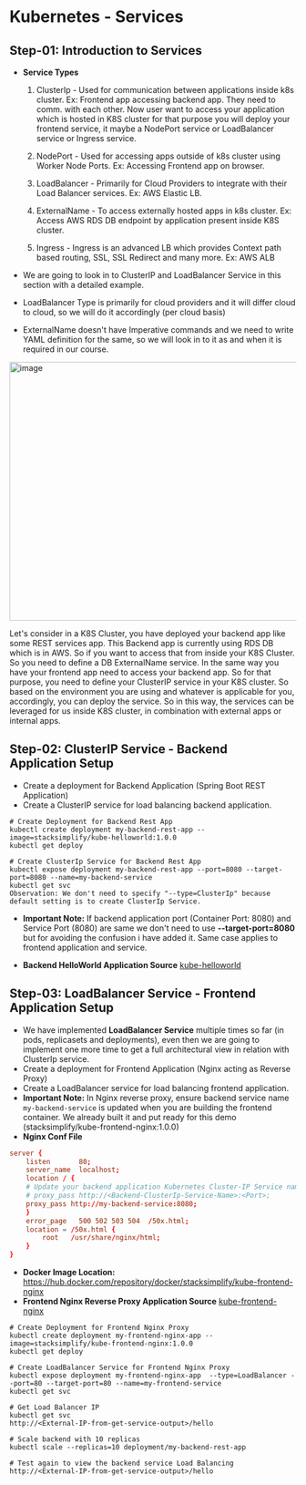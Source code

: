 # Kubernetes - Services

## Step-01: Introduction to Services
- **Service Types**
  1. ClusterIp - Used for communication between applications inside k8s cluster. Ex: Frontend app accessing backend app. They need to comm. with each other. Now user want to access your application which is hosted in K8S cluster for that purpose you will deploy your frontend service, it maybe a NodePort service or LoadBalancer service or Ingress service.  

  2. NodePort - Used for accessing apps outside of k8s cluster using Worker Node Ports. Ex: Accessing Frontend app on browser.

  3. LoadBalancer - Primarily for Cloud Providers to integrate with their Load Balancer services. Ex: AWS Elastic LB.

  4. ExternalName - To access externally hosted apps in k8s cluster. Ex: Access AWS RDS DB endpoint by application present inside K8S cluster.

  5. Ingress - Ingress is an advanced LB which provides Context path based routing, SSL, SSL Redirect and many more. Ex: AWS ALB

- We are going to look in to ClusterIP and LoadBalancer Service in this section with a detailed example. 
- LoadBalancer Type is primarily for cloud providers and it will differ cloud to cloud, so we will do it accordingly (per cloud basis)
- ExternalName doesn't have Imperative commands and we need to write YAML definition for the same, so we will look in to it as and when it is required in our course. 

<img width="867" height="454" alt="image" src="https://github.com/user-attachments/assets/680cedc6-e153-4756-bfa1-3520d040dd87" />

Let's consider in a K8S Cluster, you have deployed your backend app like some REST services app. This Backend app is currently using RDS DB which is in AWS. So if you want to access that from inside your K8S Cluster. So you need to define a DB ExternalName service. In the same way you have your frontend app need to access your backend app. So for that purpose, you need to define your ClusterIP service in your K8S cluster. So based on the environment you are using and whatever is applicable for you, accordingly, you can deploy the service. So in this way, the services can be leveraged for us inside K8S cluster, in combination with external apps or internal apps.

## Step-02: ClusterIP Service - Backend Application Setup
- Create a deployment for Backend Application (Spring Boot REST Application)
- Create a ClusterIP service for load balancing backend application. 
```
# Create Deployment for Backend Rest App
kubectl create deployment my-backend-rest-app --image=stacksimplify/kube-helloworld:1.0.0 
kubectl get deploy

# Create ClusterIp Service for Backend Rest App
kubectl expose deployment my-backend-rest-app --port=8080 --target-port=8080 --name=my-backend-service
kubectl get svc
Observation: We don't need to specify "--type=ClusterIp" because default setting is to create ClusterIp Service. 
```
- **Important Note:** If backend application port (Container Port: 8080) and Service Port (8080) are same we don't need to use **--target-port=8080** but for avoiding the confusion i have added it. Same case applies to frontend application and service. 

- **Backend HelloWorld Application Source** [kube-helloworld](https://github.com/stacksimplify/kubernetes-fundamentals/tree/master/00-Docker-Images/02-kube-backend-helloworld-springboot/kube-helloworld)


## Step-03: LoadBalancer Service - Frontend Application Setup
- We have implemented **LoadBalancer Service** multiple times so far (in pods, replicasets and deployments), even then we are going to implement one more time to get a full architectural view in relation with ClusterIp service. 
- Create a deployment for Frontend Application (Nginx acting as Reverse Proxy)
- Create a LoadBalancer service for load balancing frontend application. 
- **Important Note:** In Nginx reverse proxy, ensure backend service name `my-backend-service` is updated when you are building the frontend container. We already built it and put ready for this demo (stacksimplify/kube-frontend-nginx:1.0.0)
- **Nginx Conf File**
```conf
server {
    listen       80;
    server_name  localhost;
    location / {
    # Update your backend application Kubernetes Cluster-IP Service name  and port below      
    # proxy_pass http://<Backend-ClusterIp-Service-Name>:<Port>;      
    proxy_pass http://my-backend-service:8080;
    }
    error_page   500 502 503 504  /50x.html;
    location = /50x.html {
        root   /usr/share/nginx/html;
    }
}
```
- **Docker Image Location:** https://hub.docker.com/repository/docker/stacksimplify/kube-frontend-nginx
- **Frontend Nginx Reverse Proxy Application Source** [kube-frontend-nginx](https://github.com/stacksimplify/kubernetes-fundamentals/tree/master/00-Docker-Images/03-kube-frontend-nginx)
```
# Create Deployment for Frontend Nginx Proxy
kubectl create deployment my-frontend-nginx-app --image=stacksimplify/kube-frontend-nginx:1.0.0 
kubectl get deploy

# Create LoadBalancer Service for Frontend Nginx Proxy
kubectl expose deployment my-frontend-nginx-app  --type=LoadBalancer --port=80 --target-port=80 --name=my-frontend-service
kubectl get svc

# Get Load Balancer IP
kubectl get svc
http://<External-IP-from-get-service-output>/hello

# Scale backend with 10 replicas
kubectl scale --replicas=10 deployment/my-backend-rest-app

# Test again to view the backend service Load Balancing
http://<External-IP-from-get-service-output>/hello
```
